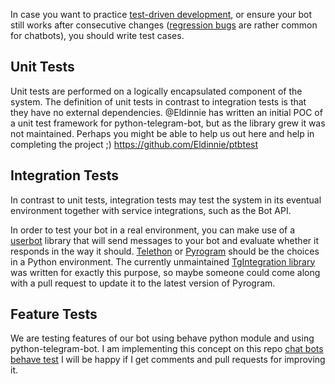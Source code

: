 In case you want to practice [test-driven development](https://en.wikipedia.org/wiki/Test-driven_development), or ensure your bot still works after consecutive changes ([regression bugs](https://en.wikipedia.org/wiki/Software_regression) are rather common for chatbots), you should write test cases.

## Unit Tests
Unit tests are performed on a logically encapsulated component of the system. The definition of unit tests in contrast to integration tests is that they have no external dependencies.
@Eldinnie has written an initial POC of a unit test framework for python-telegram-bot, but as the library grew it was not maintained. Perhaps you might be able to help us out here and help in completing the project ;)
https://github.com/Eldinnie/ptbtest

## Integration Tests
In contrast to unit tests, integration tests may test the system in its eventual environment together with service integrations, such as the Bot API.

In order to test your bot in a real environment, you can make use of a [userbot](http://telegra.ph/How-a-Userbot-superacharges-your-Telegram-Bot-07-09) library that will send messages to your bot and evaluate whether it responds in the way it should. [Telethon](https://github.com/LonamiWebs/Telethon) or [Pyrogram](https://github.com/pyrogram/pyrogram) should be the choices in a Python environment.
The currently unmaintained [TgIntegration library](https://github.com/JosXa/tgintegration/) was written for exactly this purpose, so maybe someone could come along with a pull request to update it to the latest version of Pyrogram.


## Feature Tests
We are testing features of our bot using behave python module and using python-telegram-bot.
I am implementing this concept on this repo [chat bots behave test](https://github.com/mmdaz/feature_testing_chat_bots/blob/master/steps/test.py)
I will be happy if I get comments and pull requests for improving it.